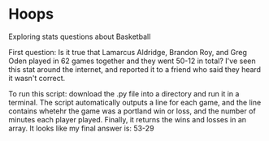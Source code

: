 # Hoops
Exploring stats questions about Basketball

First question: Is it true that Lamarcus Aldridge, Brandon Roy, and Greg Oden played in 62 games together and they went 50-12 in total?
I've seen this stat around the internet, and reported it to a friend who said they heard it wasn't correct.

To run this script: download the .py file into a directory and run it in a terminal. The script automatically outputs a line for each game, and the line contains whetehr the game was a portland win or loss, and the number of minutes each player played. Finally, it returns the wins and losses in an array. It looks like my final answer is: 53-29
